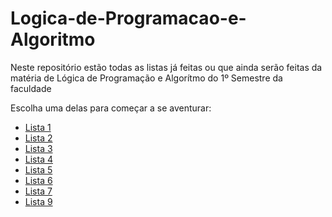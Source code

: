 # Logica-de-Programacao-e-Algoritmo
Neste repositório estão todas as listas já feitas ou que ainda serão feitas da matéria de Lógica de Programação e Algorítmo do 1º Semestre da faculdade

Escolha uma delas para começar a se aventurar:

- <a href="https://github.com/pedroansdev/Logica-de-Programacao-e-Algoritmo/tree/main/Primeira%20lista%20de%20exerc%C3%ADcios%20-%20Python">Lista 1</a>
- <a href="https://github.com/pedroansdev/Logica-de-Programacao-e-Algoritmo/tree/main/Segunda%20lista%20de%20exerc%C3%ADcios%20-%20Python">Lista 2</a>
- <a href="https://github.com/pedroansdev/Logica-de-Programacao-e-Algoritmo/tree/main/Terceira%20lista%20de%20exerc%C3%ADcios%20-%20Python">Lista 3</a>
- <a href="https://github.com/pedroansdev/Logica-de-Programacao-e-Algoritmo/tree/main/Quarta%20lista%20de%20exerc%C3%ADcios%20-%20Python">Lista 4</a>
- <a href="https://github.com/pedroansdev/Logica-de-Programacao-e-Algoritmo/tree/main/Quinta%20lista%20de%20exerc%C3%ADcios%20-%20Python">Lista 5</a>
- <a href="https://github.com/pedroansdev/Logica-de-Programacao-e-Algoritmo/tree/main/Sexta%20lista%20de%20exerc%C3%ADcios%20-%20Python">Lista 6</a>
- <a href="https://github.com/pedroansdev/Logica-de-Programacao-e-Algoritmo/tree/main/S%C3%A9tima%20lista%20de%20exerc%C3%ADcios%20-%20Python">Lista 7</a>
- <a href="https://github.com/pedroansdev/Logica-de-Programacao-e-Algoritmo/tree/main/Nona%20lista%20de%20exerc%C3%ADcios%20-%20Python">Lista 9</a>
